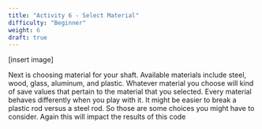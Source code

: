 ```yaml
---
title: "Activity 6 - Select Material"
difficulty: "Beginner"
weight: 6
draft: true
---
```

[insert image]

Next is choosing material for your shaft. Available materials include steel, wood, glass, aluminum, and plastic. Whatever material you choose will kind of save values that pertain to the material that you selected. Every material behaves differently when you play with it. It might be easier to break a plastic rod versus a steel rod. So those are some choices you might have to consider. Again this will impact the results of this code